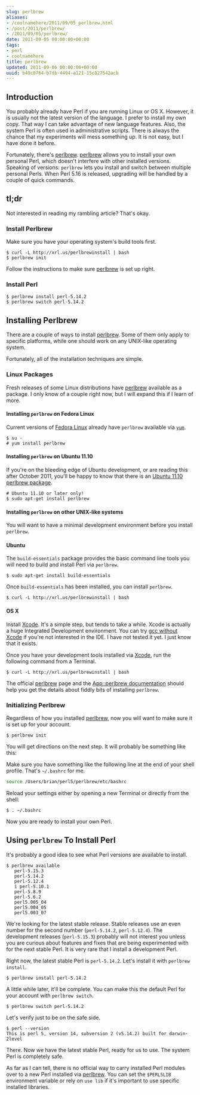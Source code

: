 ```yaml
---
slug: perlbrew
aliases:
- /coolnamehere/2011/09/05_perlbrew.html
- /post/2011/perlbrew/
- /2011/09/05/perlbrew/
date: 2011-09-05 00:00:00+00:00
tags:
- perl
- coolnamehere
title: perlbrew
updated: 2011-09-06 00:00:00+00:00
uuid: b49c0764-b7db-4494-a121-15c827542acb
---
```

<!-- TEASER_END -->
## Introduction

You probably already have Perl if you are running Linux or OS X.
However, it is usually not the latest version of the language. I prefer
to install my own copy. That way I can take advantage of new language 
features. Also, the system Perl is often used in administrative
scripts. There is always the chance that my experiments will mess
something up. It is not easy, but I have done it before.

[perlbrew]: https://perlbrew.pl/
Fortunately, there's [perlbrew][]. [perlbrew][] allows you to install
your own personal Perl, which doesn't interfere with other installed
versions. Speaking of versions: `perlbrew` lets you install and switch
between multiple personal Perls. When Perl 5.16 is released, upgrading
will be handled by a couple of quick commands.

<aside>

<h2>tl;dr</h2>

<p>Not interested in reading my rambling article? That's okay.</p>

<h3>Install Perlbrew</h3>

<p>Make sure you have your operating system's build tools first.</p>

<pre><code>$ curl -L http://xrl.us/perlbrewinstall | bash
$ perlbrew init
</code></pre>

<p>Follow the instructions to make sure <a href="https://perlbrew.pl/">perlbrew</a> is set up right.</p>

<h3>Install Perl</h3>

<pre><code>$ perlbrew install perl-5.14.2
$ perlbrew switch perl-5.14.2
</code></pre>

</aside>

## Installing Perlbrew

There are a couple of ways to install [perlbrew][]. Some of them only
apply to specific platforms, while one should work on any UNIX-like
operating system.

Fortunately, all of the installation techniques are simple.

### Linux Packages

Fresh releases of some Linux distributions have [perlbrew][] available
as a package. I only know of a couple right now, but I will expand this
if I learn of more.

#### Installing `perlbrew` on Fedora Linux

[Fedora Linux]: http://fedoraproject.org
[`yum`]: http://fedoraproject.org/wiki/Yum

Current versions of [Fedora Linux][] already have `perlbrew` available
via [`yum`][].

    $ su -
    # yum install perlbrew

#### Installing `perlbrew` on Ubuntu 11.10

[Ubuntu 11.10 perlbrew package]: https://launchpad.net/ubuntu/oneiric/+package/perlbrew

If you're on the bleeding edge of Ubuntu development, or are reading 
this after October 2011, you'll be happy to know that there is an
[Ubuntu 11.10 perlbrew package][].

    # Ubuntu 11.10 or later only!
    $ sudo apt-get install perlbrew

#### Installing `perlbrew` on other UNIX-like systems

You will want to have a minimal development environment before
you install `perlbrew`.

#### Ubuntu 

The `build-essentials` package provides the basic command line tools you
will need to build and install Perl via `perlbrew`.

    $ sudo apt-get install build-essentials

Once `build-essentials` has been installed, you can install `perlbrew`.

    $ curl -L http://xrl.us/perlbrewinstall | bash

#### OS X

[Xcode]: https://developer.apple.com/xcode/
[gcc without Xcode]: https://github.com/sorin-ionescu/gcc-without-xcode

Install [Xcode][]. It's a simple step, but tends to take a while. Xcode is
actually a huge Integrated Development environment. You can try
[gcc without Xcode][] if you're not interested in the IDE. I have not
tested it yet. I just know that it exists.

Once you have your development tools installed via [Xcode][], run the
following command from a Terminal.

    $ curl -L http://xrl.us/perlbrewinstall | bash

[App::perlbrew documentation]: https://metacpan.org/module/App::perlbrew

The official [perlbrew][] page and the [App::perlbrew documentation][]
should help you get the details about fiddly bits of installing `perlbrew`.

### Initializing Perlbrew

Regardless of how you installed [perlbrew][], now you will want to make
sure it is set up for your account.

    $ perlbrew init

You will get directions on the next step. It will probably be something
like this:

Make sure you have something like the following line at the end of your 
shell profile. That's `~/.bashrc` for me.

``` bash
source /Users/brian/perl5/perlbrew/etc/bashrc
```

Reload your settings either by opening a new Terminal or directly from
the shell:

    $ . ~/.bashrc

Now you are ready to install your own Perl.

## Using `perlbrew` To Install Perl

It's probably a good idea to see what Perl versions are available to 
install.

    $ perlbrew available
       perl-5.15.3
       perl-5.14.2
       perl-5.12.4
       i perl-5.10.1
       perl-5.8.9
       perl-5.6.2
       perl5.005_04
       perl5.004_05
       perl5.003_07

We're looking for the latest stable release. Stable releases use an
even number for the second number (`perl-5.14.2`, `perl-5.12.4`).
The development releases (`perl-5.15.3`) probably will not interest you
unless you are curious about features and fixes that are being experimented
with for the next stable Perl. It is very rare that I install a
development Perl.

Right now, the latest stable Perl is `perl-5.14.2`. Let's install it with
`perlbrew install`.

    $ perlbrew install perl-5.14.2

A little while later, it'll be complete. You can make this the default
Perl for your account with `perlbrew switch`.

    $ perlbrew switch perl-5.14.2

Let's verify just to be on the safe side.

    $ perl --version
    This is perl 5, version 14, subversion 2 (v5.14.2) built for darwin-2level

There. Now we have the latest stable Perl, ready for us to use. The system
Perl is completely safe.

As far as I can tell, there is no official way to carry installed Perl
modules over to a new Perl installed via [perlbrew][]. You can set the
`$PERL5LIB` environment variable or rely on `use lib` if it's important
to use specific installed libraries.